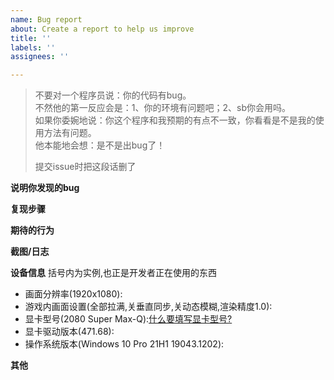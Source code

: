 ```yaml
---
name: Bug report
about: Create a report to help us improve
title: ''
labels: ''
assignees: ''

---
```


> 不要对一个程序员说：你的代码有bug。  
> 不然他的第一反应会是：1、你的环境有问题吧；2、sb你会用吗。  
> 如果你委婉地说：你这个程序和我预期的有点不一致，你看看是不是我的使用方法有问题。  
> 他本能地会想：是不是出bug了！  
>
> 提交issue时把这段话删了  

**说明你发现的bug**  

**复现步骤**  

**期待的行为**  

**截图/日志**  

**设备信息**
括号内为实例,也正是开发者正在使用的东西  
- 画面分辨率(1920x1080):  
- 游戏内画面设置(全部拉满,关垂直同步,关动态模糊,渲染精度1.0):  
- 显卡型号(2080 Super Max-Q):[什么要填写显卡型号?](https://github.com/hgjazhgj/GenshinAutoFish/issues/10)  
- 显卡驱动版本(471.68):  
- 操作系统版本(Windows 10 Pro 21H1 19043.1202):  

**其他**  
